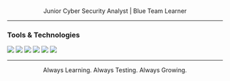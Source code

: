 <h1 align="center">
<!--    Hi there, I'm Rozid 👋 -->
</h1>

<p align="center">
   Junior Cyber Security Analyst | Blue Team Learner<br>
<!--   🔍 Passionate about exploring the world of exploits, CTFs, and adversary simulation -->
</p>

---

### Tools & Technologies

<p align="left">
  <img src="https://img.shields.io/badge/Linux-OS-black?logo=linux&logoColor=white" />
  <img src="https://img.shields.io/badge/Burp Suite-orange?logo=burp-suite&logoColor=white" />
  <img src="https://img.shields.io/badge/Metasploit-framework-blue?logo=metasploit&logoColor=white" />
  <img src="https://img.shields.io/badge/Nmap-network scanning-informational?logo=nmap" />
  <img src="https://img.shields.io/badge/Kali Linux-penetration testing-blueviolet?logo=kali-linux&logoColor=white" />
  <img src="https://img.shields.io/badge/Python-scripting-yellow?logo=python&logoColor=white" />
</p>

---

<p align="center">
   Always Learning. Always Testing. Always Growing.
</p>
